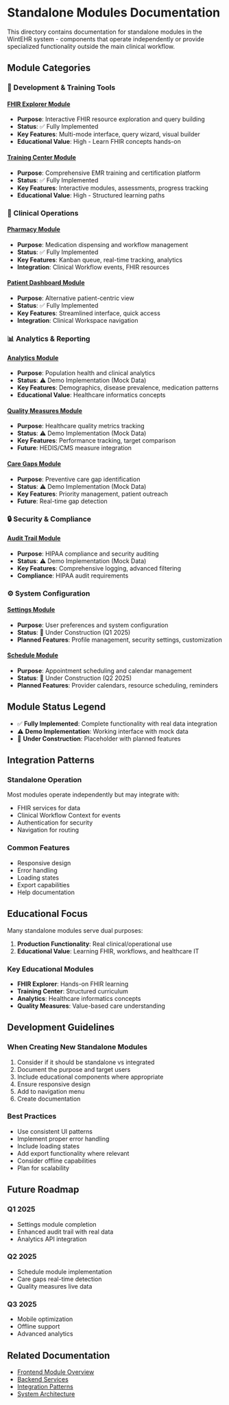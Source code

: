 # Standalone Modules Documentation

This directory contains documentation for standalone modules in the WintEHR system - components that operate independently or provide specialized functionality outside the main clinical workflow.

## Module Categories

### 🔧 Development & Training Tools

#### [FHIR Explorer Module](./fhir-explorer-module.md)
- **Purpose**: Interactive FHIR resource exploration and query building
- **Status**: ✅ Fully Implemented
- **Key Features**: Multi-mode interface, query wizard, visual builder
- **Educational Value**: High - Learn FHIR concepts hands-on

#### [Training Center Module](./training-center-module.md)
- **Purpose**: Comprehensive EMR training and certification platform
- **Status**: ✅ Fully Implemented
- **Key Features**: Interactive modules, assessments, progress tracking
- **Educational Value**: High - Structured learning paths

### 💊 Clinical Operations

#### [Pharmacy Module](./pharmacy-module.md)
- **Purpose**: Medication dispensing and workflow management
- **Status**: ✅ Fully Implemented
- **Key Features**: Kanban queue, real-time tracking, analytics
- **Integration**: Clinical Workflow events, FHIR resources

#### [Patient Dashboard Module](./patient-dashboard-module.md)
- **Purpose**: Alternative patient-centric view
- **Status**: ✅ Fully Implemented
- **Key Features**: Streamlined interface, quick access
- **Integration**: Clinical Workspace navigation

### 📊 Analytics & Reporting

#### [Analytics Module](./analytics-module.md)
- **Purpose**: Population health and clinical analytics
- **Status**: ⚠️ Demo Implementation (Mock Data)
- **Key Features**: Demographics, disease prevalence, medication patterns
- **Educational Value**: Healthcare informatics concepts

#### [Quality Measures Module](./quality-measures-module.md)
- **Purpose**: Healthcare quality metrics tracking
- **Status**: ⚠️ Demo Implementation (Mock Data)
- **Key Features**: Performance tracking, target comparison
- **Future**: HEDIS/CMS measure integration

#### [Care Gaps Module](./care-gaps-module.md)
- **Purpose**: Preventive care gap identification
- **Status**: ⚠️ Demo Implementation (Mock Data)
- **Key Features**: Priority management, patient outreach
- **Future**: Real-time gap detection

### 🔒 Security & Compliance

#### [Audit Trail Module](./audit-trail-module.md)
- **Purpose**: HIPAA compliance and security auditing
- **Status**: ⚠️ Demo Implementation (Mock Data)
- **Key Features**: Comprehensive logging, advanced filtering
- **Compliance**: HIPAA audit requirements

### ⚙️ System Configuration

#### [Settings Module](./settings-module.md)
- **Purpose**: User preferences and system configuration
- **Status**: 🚧 Under Construction (Q1 2025)
- **Planned Features**: Profile management, security settings, customization

#### [Schedule Module](./schedule-module.md)
- **Purpose**: Appointment scheduling and calendar management
- **Status**: 🚧 Under Construction (Q2 2025)
- **Planned Features**: Provider calendars, resource scheduling, reminders

## Module Status Legend

- ✅ **Fully Implemented**: Complete functionality with real data integration
- ⚠️ **Demo Implementation**: Working interface with mock data
- 🚧 **Under Construction**: Placeholder with planned features

## Integration Patterns

### Standalone Operation
Most modules operate independently but may integrate with:
- FHIR services for data
- Clinical Workflow Context for events
- Authentication for security
- Navigation for routing

### Common Features
- Responsive design
- Error handling
- Loading states
- Export capabilities
- Help documentation

## Educational Focus

Many standalone modules serve dual purposes:
1. **Production Functionality**: Real clinical/operational use
2. **Educational Value**: Learning FHIR, workflows, and healthcare IT

### Key Educational Modules
- **FHIR Explorer**: Hands-on FHIR learning
- **Training Center**: Structured curriculum
- **Analytics**: Healthcare informatics concepts
- **Quality Measures**: Value-based care understanding

## Development Guidelines

### When Creating New Standalone Modules
1. Consider if it should be standalone vs integrated
2. Document the purpose and target users
3. Include educational components where appropriate
4. Ensure responsive design
5. Add to navigation menu
6. Create documentation

### Best Practices
- Use consistent UI patterns
- Implement proper error handling
- Include loading states
- Add export functionality where relevant
- Consider offline capabilities
- Plan for scalability

## Future Roadmap

### Q1 2025
- Settings module completion
- Enhanced audit trail with real data
- Analytics API integration

### Q2 2025
- Schedule module implementation
- Care gaps real-time detection
- Quality measures live data

### Q3 2025
- Mobile optimization
- Offline support
- Advanced analytics

## Related Documentation
- [Frontend Module Overview](../frontend/)
- [Backend Services](../backend/)
- [Integration Patterns](../integration/)
- [System Architecture](../../SYSTEM_ARCHITECTURE.md)